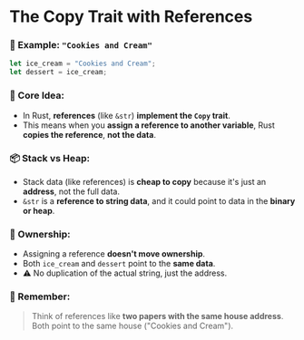 # The Copy Trait with References


### 🧊 Example: `"Cookies and Cream"`

```rust
let ice_cream = "Cookies and Cream";
let dessert = ice_cream;
```

### 🔑 Core Idea:
- In Rust, **references** (like `&str`) **implement the `Copy` trait**.
- This means when you **assign a reference to another variable**, Rust **copies the reference**, **not the data**.

### 📦 Stack vs Heap:
- Stack data (like references) is **cheap to copy** because it's just an **address**, not the full data.
- `&str` is a **reference to string data**, and it could point to data in the **binary or heap**.

### 🧾 Ownership:
- Assigning a reference **doesn't move ownership**.
- Both `ice_cream` and `dessert` point to the **same data**.
- ⚠️ No duplication of the actual string, just the address.

### 🎯 Remember:
> Think of references like **two papers with the same house address**. Both point to the same house ("Cookies and Cream").
